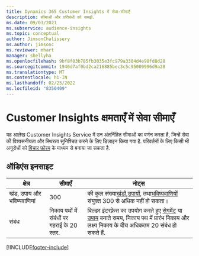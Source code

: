 ```yaml
---
title: Dynamics 365 Customer Insights में सेवा-सीमाएँ
description: सीमाओं और प्रतिबंधों को समझें.
ms.date: 09/03/2021
ms.subservice: audience-insights
ms.topic: conceptual
author: JimsonChalissery
ms.author: jimsonc
ms.reviewer: mhart
manager: shellyha
ms.openlocfilehash: 9bf8f03b785fb3035e3fc979a3304d4e98fd8d28
ms.sourcegitcommit: 1946d7af0bd2ca216885bec3c5c95009996d9a28
ms.translationtype: MT
ms.contentlocale: hi-IN
ms.lasthandoff: 02/25/2022
ms.locfileid: "8350409"
---
```

# <a name="service-limits-in-customer-insights-capabilities"></a>Customer Insights क्षमताएँ में सेवा सीमाएँ

यह आलेख Customer Insights Service में उन अंतर्निहित सीमाओं का वर्णन करता है, जिन्हें सेवा की विश्वसनीयता और स्थिरता सुनिश्चित करने के लिए डिज़ाइन किया गया है. परिवर्तनों के लिए किसी भी अनुरोधों को [विचार फ़ोरम](https://go.microsoft.com/fwlink/?linkid=2074172) के माध्यम से बनाया जा सकता है. 

## <a name="audience-insights"></a>ऑडिएंस इनसाइट

| क्षेत्र  | सीमाएँ  | नोट्स |
|-------------|---------------------------------------------------------------------|---------------------------------------------------------------------|
| खंड, उपाय और भविष्यवाणियां | 300  | की कुल संख्या[खंडों](audience-insights/segments.md),[उपायों](audience-insights/measures.md), तथा[भविष्यवाणियों](audience-insights/predictions.md) संयुक्त 300 से अधिक नहीं हो सकता।  |
| संबंध | निकाय पथों में संबंधों पर गहराई के 20 स्तर. | बिल्डर इंटरफ़ेस का उपयोग करते हुए [सेगमेंट](audience-insights/segments.md) या [उपाय](audience-insights/measures.md) बनाते समय, निकाय पथ में प्रारंभ निकाय और लक्ष्य निकाय के बीच अधिकतम 20 संबंध हो सकते हैं.  |

<!--
## Engagement insights

### Workspace and event quotas

Engagement insights is a highly scalable application that can support millions of events per second. During public preview, events have a volume threshold. There's also a limit to the number of workspaces in an organization.

### Engagement insights limits

- Maximum event volume per workspace  = 100 events per second

- Maximum number of workspaces per organization = 100

When events exceed the threshold, it can lead to loss of data in reports based on those events. You can [contact support](https://go.microsoft.com/fwlink/?linkid=2145734) to request a volume increase before you exceed limits. We'll work with you to determine your need for a volume increase and support your request.
-->

[!INCLUDE[footer-include](includes/footer-banner.md)]
